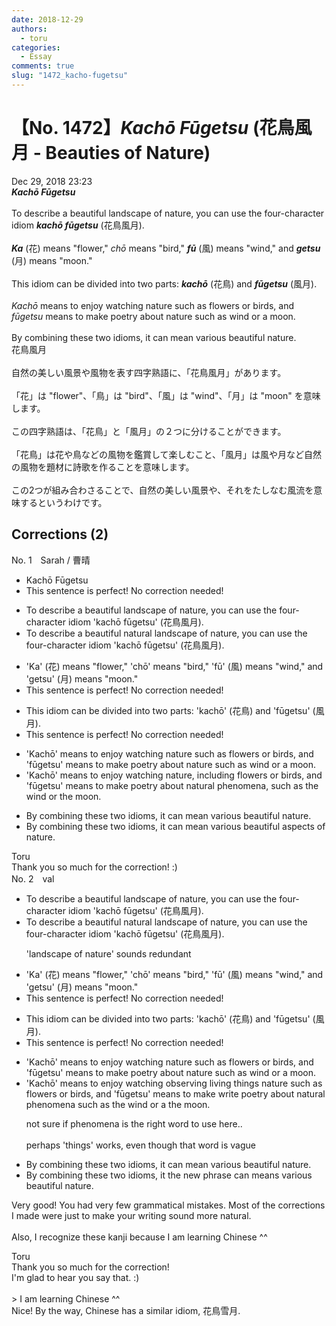 ```yaml
---
date: 2018-12-29
authors:
  - toru
categories:
  - Essay
comments: true
slug: "1472_kacho-fugetsu"
---
```


# 【No. 1472】<strong><em>Kachō Fūgetsu</strong></em> (花鳥風月 - Beauties of Nature)
<div class="date">Dec 29, 2018 23:23</div>
<div id="post"><div id="body_show_ori">
<strong><em>Kachō Fūgetsu</strong></em><br/><br/>To describe a beautiful landscape of nature, you can use the four-character idiom <strong><em>kachō fūgetsu</em></strong> (花鳥風月).<br/><br/><strong><em>Ka</em></strong> (花) means "flower," <em>chō</em> means "bird," <strong><em>fū</em></strong> (風) means "wind," and <strong><em>getsu</em></strong> (月) means "moon."<br/><br/>This idiom can be divided into two parts: <strong><em>kachō</em></strong> (花鳥) and <strong><em>fūgetsu</em></strong> (風月).<br/><br/><em>Kachō</em> means to enjoy watching nature such as flowers or birds, and <em>fūgetsu</em> means to make poetry about nature such as wind or a moon.<br/><br/>By combining these two idioms, it can mean various beautiful nature.
</div></div>

<!-- more -->

<div id="post_ja"><div id="body_show_mo">
花鳥風月<br/><br/>自然の美しい風景や風物を表す四字熟語に、「花鳥風月」があります。<br/><br/>「花」は "flower"、「鳥」は "bird"、「風」は "wind"、「月」は "moon" を意味します。<br/><br/>この四字熟語は、「花鳥」と「風月」の２つに分けることができます。<br/><br/>「花鳥」は花や鳥などの風物を鑑賞して楽しむこと、「風月」は風や月など自然の風物を題材に詩歌を作ることを意味します。<br/><br/>この2つが組み合わさることで、自然の美しい風景や、それをたしなむ風流を意味するというわけです。
</div></div>

## Corrections (2)
<div id="block"><div class="first_name"> No. 1　<span class="just_name">Sarah / 曹晴</span></div><div id="block2">
<ul class="correction_field">
<li class="incorrect">Kachō Fūgetsu</li>
<li class="corrected perfect">This sentence is perfect! No correction needed!</li>
</ul>
<ul class="correction_field">
<li class="incorrect">To describe a beautiful landscape of nature, you can use the four-character idiom 'kachō fūgetsu' (花鳥風月).</li>
<li class="corrected correct">
To describe a beautiful natural landscape <span class="sline">of nature</span>, you can use the four-character idiom 'kachō fūgetsu' (花鳥風月).
</li>
</ul>
<ul class="correction_field">
<li class="incorrect">'Ka' (花) means "flower," 'chō' means "bird," 'fū' (風) means "wind," and 'getsu' (月) means "moon."</li>
<li class="corrected perfect">This sentence is perfect! No correction needed!</li>
</ul>
<ul class="correction_field">
<li class="incorrect">This idiom can be divided into two parts: 'kachō' (花鳥) and 'fūgetsu' (風月).</li>
<li class="corrected perfect">This sentence is perfect! No correction needed!</li>
</ul>
<ul class="correction_field">
<li class="incorrect">'Kachō' means to enjoy watching nature such as flowers or birds, and 'fūgetsu' means to make poetry about nature such as wind or a moon.</li>
<li class="corrected correct">
'Kachō' means to enjoy watching nature, <span class="f_blue">including</span> flowers or birds, and 'fūgetsu' means to make poetry about<span class="f_blue"> natural phenomena</span>, such as <span class="f_blue">the</span> wind or <span class="f_blue">the</span> moon.
</li>
</ul>
<ul class="correction_field">
<li class="incorrect">By combining these two idioms, it can mean various beautiful nature.</li>
<li class="corrected correct">
By combining these two idioms, it can mean various beautiful <span class="f_blue">aspects of</span> nature.
</li>
</ul>
</div><div class="name"><span class="just_name">Toru</span><br>
Thank you so much for the correction! :)
</div>
</div>
<div id="block"><div class="first_name"> No. 2　<span class="just_name">val</span></div><div id="block2">
<ul class="correction_field">
<li class="incorrect">To describe a beautiful landscape of nature, you can use the four-character idiom 'kachō fūgetsu' (花鳥風月).</li>
<li class="corrected correct">
To describe a beautiful <span class="f_blue">natural</span> landscape <span class="sline">of nature</span>, you can use the four-character idiom 'kachō fūgetsu' (花鳥風月).
<p class="correction_comment">'landscape of nature' sounds redundant</p>
</li>
</ul>
<ul class="correction_field">
<li class="incorrect">'Ka' (花) means "flower," 'chō' means "bird," 'fū' (風) means "wind," and 'getsu' (月) means "moon."</li>
<li class="corrected perfect">This sentence is perfect! No correction needed!</li>
</ul>
<ul class="correction_field">
<li class="incorrect">This idiom can be divided into two parts: 'kachō' (花鳥) and 'fūgetsu' (風月).</li>
<li class="corrected perfect">This sentence is perfect! No correction needed!</li>
</ul>
<ul class="correction_field">
<li class="incorrect">'Kachō' means to enjoy watching nature such as flowers or birds, and 'fūgetsu' means to make poetry about nature such as wind or a moon.</li>
<li class="corrected correct">
'Kachō' means to enjoy <span class="sline">watching</span> <span class="f_blue">observing living things </span><span class="sline">nature</span> such as flowers or birds, and 'fūgetsu' means to <span class="sline">make</span><span class="f_blue"> write </span>poetry about natur<span class="f_blue">al phenomena </span>such as <span class="f_red">the</span><span class="f_blue"> </span>wind or <span class="sline">a</span> <span class="f_red">the</span> moon.
<p class="correction_comment">not sure if phenomena is the right word to use here..<br/><br/>perhaps 'things' works, even though that word is vague</p>
</li>
</ul>
<ul class="correction_field">
<li class="incorrect">By combining these two idioms, it can mean various beautiful nature.</li>
<li class="corrected correct">
By combining these two idioms, <span class="sline">it</span> <span class="f_blue">the new phrase</span> <span class="sline">can</span> mean<span class="f_blue">s</span> <span class="sline">various</span> beautiful nature.
</li>
</ul>
<p class="comment_small">
 Very good! You had very few grammatical mistakes. Most of the corrections I made were just to make your writing sound more natural.
 <br/>
 <br/>
 Also, I recognize these kanji because I am learning Chinese ^^
</p>

</div><div class="name"><span class="just_name">Toru</span><br>
Thank you so much for the correction!<br/>I'm glad to hear you say that. :)<br/><br/>&gt; I am learning Chinese ^^<br/>Nice! By the way, Chinese has a similar idiom, 花鳥雪月.
</div>
</div>
